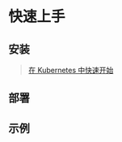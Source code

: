 # 快速上手

## 安装

> [在 Kubernetes 中快速开始](https://istio.io/zh/docs/setup/kubernetes/install/kubernetes/)

## 部署

## 示例